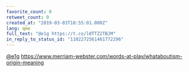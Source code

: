 ```yaml
---
favorite_count: 0
retweet_count: 0
created_at: "2019-03-03T18:55:01.000Z"
lang: qme
full_text: "@e1g https://t.co/l0TTZ2TBJM"
in_reply_to_status_id: "1102272561461772296"
---
```


[@e1g](https://twitter.com/e1g)
<https://www.merriam-webster.com/words-at-play/whataboutism-origin-meaning>

